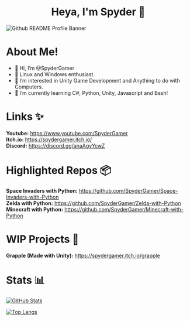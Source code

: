 <p>
  <h1 align="center"><b>Heya, I'm Spyder 👋</b></h1>
</p>

![Github README Profile Banner](https://user-images.githubusercontent.com/85440857/178699988-cd944a32-a22b-48a3-841c-5b5aee415d97.png)

# About Me!
- 👋 Hi, I’m @SpyderGamer
- 🐧 Linux and Windows enthusiast.
- 👀 I’m interested in Unity Game Development and Anything to do with Computers.
- 🌱 I’m currently learning C#, Python, Unity, Javascript and Bash!

# Links ✨
**Youtube:** https://www.youtube.com/SpyderGamer <br/>
**Itch.io:** https://spydergamer.itch.io/ <br/>
**Discord:** https://discord.gg/anaAgvYcwZ <br/>

# Highlighted Repos 📦
**Space Invaders with Python:** https://github.com/SpyderGamer/Space-Invaders-with-Python <br/>
**Zelda with Python:** https://github.com/SpyderGamer/Zelda-with-Python <br/>
**Minecraft with Python:** https://github.com/SpyderGamer/Minecraft-with-Python <br/>

# WIP Projects 🧾
**Grapple (Made with Unity):** https://spydergamer.itch.io/grapple

# Stats 📊
[![GitHub Stats](https://github-readme-stats.vercel.app/api?username=SpyderGamer&theme=synthwave)](https://github.com/anuraghazra/github-readme-stats)

[![Top Langs](https://github-readme-stats.vercel.app/api/top-langs/?username=SpyderGamer&theme=synthwave)](https://github.com/anuraghazra/github-readme-stats)

<!---
SpyderGamer/SpyderGamer is a ✨ special ✨ repository because its `README.md` (this file) appears on your GitHub profile.
You can click the Preview link to take a look at your changes.
--->

